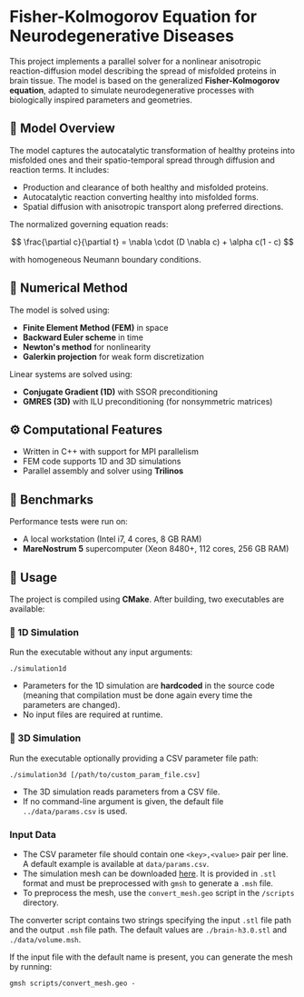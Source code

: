# Fisher-Kolmogorov Equation for Neurodegenerative Diseases

This project implements a parallel solver for a nonlinear anisotropic reaction-diffusion model describing the spread of misfolded proteins in brain tissue. The model is based on the generalized **Fisher-Kolmogorov equation**, adapted to simulate neurodegenerative processes with biologically inspired parameters and geometries.

## 📘 Model Overview

The model captures the autocatalytic transformation of healthy proteins into misfolded ones and their spatio-temporal spread through diffusion and reaction terms. It includes:

- Production and clearance of both healthy and misfolded proteins.
- Autocatalytic reaction converting healthy into misfolded forms.
- Spatial diffusion with anisotropic transport along preferred directions.

The normalized governing equation reads:

$$
\frac{\partial c}{\partial t} = \nabla \cdot (D \nabla c) + \alpha c(1 - c)
$$

with homogeneous Neumann boundary conditions.

## 🧮 Numerical Method

The model is solved using:

- **Finite Element Method (FEM)** in space
- **Backward Euler scheme** in time
- **Newton's method** for nonlinearity
- **Galerkin projection** for weak form discretization

Linear systems are solved using:

- **Conjugate Gradient (1D)** with SSOR preconditioning
- **GMRES (3D)** with ILU preconditioning (for nonsymmetric matrices)

## ⚙️ Computational Features

- Written in C++ with support for MPI parallelism
- FEM code supports 1D and 3D simulations
- Parallel assembly and solver using **Trilinos**

## 🧪 Benchmarks

Performance tests were run on:

- A local workstation (Intel i7, 4 cores, 8 GB RAM)
- **MareNostrum 5** supercomputer (Xeon 8480+, 112 cores, 256 GB RAM)

## 🚀 Usage

The project is compiled using **CMake**. After building, two executables are available:

### 🔹 1D Simulation

Run the executable without any input arguments:

    ./simulation1d

- Parameters for the 1D simulation are **hardcoded** in the source code (meaning that compilation must be done again every time the parameters are changed).
- No input files are required at runtime.

### 🔹 3D Simulation

Run the executable optionally providing a CSV parameter file path:

    ./simulation3d [/path/to/custom_param_file.csv]

- The 3D simulation reads parameters from a CSV file.
- If no command-line argument is given, the default file `../data/params.csv` is used.
### Input Data

- The CSV parameter file should contain one `<key>,<value>` pair per line. A default example is available at `data/params.csv`.
- The simulation mesh can be downloaded [here](https://polimi365-my.sharepoint.com/:u:/g/personal/10461512_polimi_it/EY9ZPoq279JArvbXLPR1pNcB-wjU5tPZLClfO_4O9EYbtg?e=C1aIRH). It is provided in `.stl` format and must be preprocessed with `gmsh` to generate a `.msh` file.
- To preprocess the mesh, use the `convert_mesh.geo` script in the `/scripts` directory.

The converter script contains two strings specifying the input `.stl` file path and the output `.msh` file path. The default values are `./brain-h3.0.stl` and `./data/volume.msh`.

If the input file with the default name is present, you can generate the mesh by running:

    gmsh scripts/convert_mesh.geo -